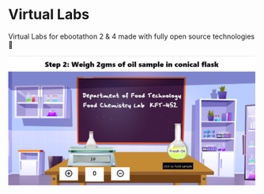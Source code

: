 # Virtual Labs

Virtual Labs for ebootathon 2 & 4 made with fully open source technologies 🤩

<img src="Screenshot 2020-10-17 161801.png" width="500" />
